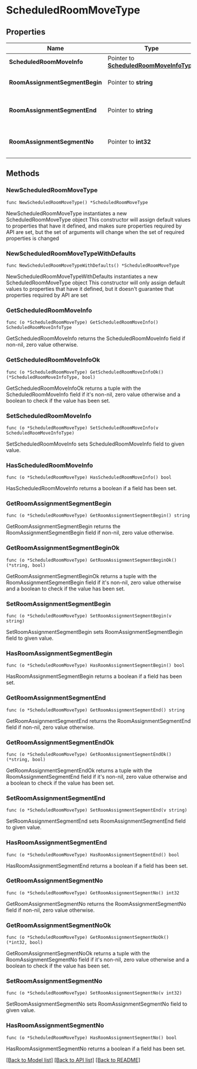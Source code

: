# ScheduledRoomMoveType

## Properties

Name | Type | Description | Notes
------------ | ------------- | ------------- | -------------
**ScheduledRoomMoveInfo** | Pointer to [**ScheduledRoomMoveInfoType**](ScheduledRoomMoveInfoType.md) |  | [optional] 
**RoomAssignmentSegmentBegin** | Pointer to **string** | Date Room Assignment Begins. | [optional] 
**RoomAssignmentSegmentEnd** | Pointer to **string** | Date of the Scheduled Move Room. | [optional] 
**RoomAssignmentSegmentNo** | Pointer to **int32** | Room Assignment Segment Number. | [optional] 

## Methods

### NewScheduledRoomMoveType

`func NewScheduledRoomMoveType() *ScheduledRoomMoveType`

NewScheduledRoomMoveType instantiates a new ScheduledRoomMoveType object
This constructor will assign default values to properties that have it defined,
and makes sure properties required by API are set, but the set of arguments
will change when the set of required properties is changed

### NewScheduledRoomMoveTypeWithDefaults

`func NewScheduledRoomMoveTypeWithDefaults() *ScheduledRoomMoveType`

NewScheduledRoomMoveTypeWithDefaults instantiates a new ScheduledRoomMoveType object
This constructor will only assign default values to properties that have it defined,
but it doesn't guarantee that properties required by API are set

### GetScheduledRoomMoveInfo

`func (o *ScheduledRoomMoveType) GetScheduledRoomMoveInfo() ScheduledRoomMoveInfoType`

GetScheduledRoomMoveInfo returns the ScheduledRoomMoveInfo field if non-nil, zero value otherwise.

### GetScheduledRoomMoveInfoOk

`func (o *ScheduledRoomMoveType) GetScheduledRoomMoveInfoOk() (*ScheduledRoomMoveInfoType, bool)`

GetScheduledRoomMoveInfoOk returns a tuple with the ScheduledRoomMoveInfo field if it's non-nil, zero value otherwise
and a boolean to check if the value has been set.

### SetScheduledRoomMoveInfo

`func (o *ScheduledRoomMoveType) SetScheduledRoomMoveInfo(v ScheduledRoomMoveInfoType)`

SetScheduledRoomMoveInfo sets ScheduledRoomMoveInfo field to given value.

### HasScheduledRoomMoveInfo

`func (o *ScheduledRoomMoveType) HasScheduledRoomMoveInfo() bool`

HasScheduledRoomMoveInfo returns a boolean if a field has been set.

### GetRoomAssignmentSegmentBegin

`func (o *ScheduledRoomMoveType) GetRoomAssignmentSegmentBegin() string`

GetRoomAssignmentSegmentBegin returns the RoomAssignmentSegmentBegin field if non-nil, zero value otherwise.

### GetRoomAssignmentSegmentBeginOk

`func (o *ScheduledRoomMoveType) GetRoomAssignmentSegmentBeginOk() (*string, bool)`

GetRoomAssignmentSegmentBeginOk returns a tuple with the RoomAssignmentSegmentBegin field if it's non-nil, zero value otherwise
and a boolean to check if the value has been set.

### SetRoomAssignmentSegmentBegin

`func (o *ScheduledRoomMoveType) SetRoomAssignmentSegmentBegin(v string)`

SetRoomAssignmentSegmentBegin sets RoomAssignmentSegmentBegin field to given value.

### HasRoomAssignmentSegmentBegin

`func (o *ScheduledRoomMoveType) HasRoomAssignmentSegmentBegin() bool`

HasRoomAssignmentSegmentBegin returns a boolean if a field has been set.

### GetRoomAssignmentSegmentEnd

`func (o *ScheduledRoomMoveType) GetRoomAssignmentSegmentEnd() string`

GetRoomAssignmentSegmentEnd returns the RoomAssignmentSegmentEnd field if non-nil, zero value otherwise.

### GetRoomAssignmentSegmentEndOk

`func (o *ScheduledRoomMoveType) GetRoomAssignmentSegmentEndOk() (*string, bool)`

GetRoomAssignmentSegmentEndOk returns a tuple with the RoomAssignmentSegmentEnd field if it's non-nil, zero value otherwise
and a boolean to check if the value has been set.

### SetRoomAssignmentSegmentEnd

`func (o *ScheduledRoomMoveType) SetRoomAssignmentSegmentEnd(v string)`

SetRoomAssignmentSegmentEnd sets RoomAssignmentSegmentEnd field to given value.

### HasRoomAssignmentSegmentEnd

`func (o *ScheduledRoomMoveType) HasRoomAssignmentSegmentEnd() bool`

HasRoomAssignmentSegmentEnd returns a boolean if a field has been set.

### GetRoomAssignmentSegmentNo

`func (o *ScheduledRoomMoveType) GetRoomAssignmentSegmentNo() int32`

GetRoomAssignmentSegmentNo returns the RoomAssignmentSegmentNo field if non-nil, zero value otherwise.

### GetRoomAssignmentSegmentNoOk

`func (o *ScheduledRoomMoveType) GetRoomAssignmentSegmentNoOk() (*int32, bool)`

GetRoomAssignmentSegmentNoOk returns a tuple with the RoomAssignmentSegmentNo field if it's non-nil, zero value otherwise
and a boolean to check if the value has been set.

### SetRoomAssignmentSegmentNo

`func (o *ScheduledRoomMoveType) SetRoomAssignmentSegmentNo(v int32)`

SetRoomAssignmentSegmentNo sets RoomAssignmentSegmentNo field to given value.

### HasRoomAssignmentSegmentNo

`func (o *ScheduledRoomMoveType) HasRoomAssignmentSegmentNo() bool`

HasRoomAssignmentSegmentNo returns a boolean if a field has been set.


[[Back to Model list]](../README.md#documentation-for-models) [[Back to API list]](../README.md#documentation-for-api-endpoints) [[Back to README]](../README.md)


